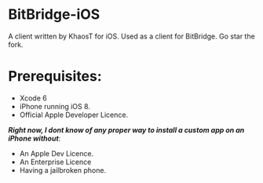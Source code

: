BitBridge-iOS
=============

A client written by KhaosT for iOS. Used as a client for BitBridge. Go star the fork.


Prerequisites:
==============

* Xcode 6
* iPhone running iOS 8.
* Official Apple Developer Licence.


***Right now, I dont know of any proper way to install a custom app on an iPhone without***:
* An Apple Dev Licence.
* An Enterprise Licence
* Having a jailbroken phone.
